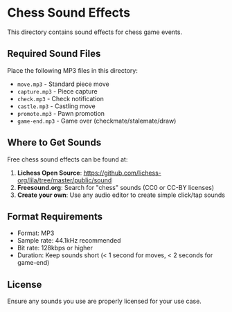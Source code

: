 # Chess Sound Effects

This directory contains sound effects for chess game events.

## Required Sound Files

Place the following MP3 files in this directory:

- `move.mp3` - Standard piece move
- `capture.mp3` - Piece capture
- `check.mp3` - Check notification
- `castle.mp3` - Castling move
- `promote.mp3` - Pawn promotion
- `game-end.mp3` - Game over (checkmate/stalemate/draw)

## Where to Get Sounds

Free chess sound effects can be found at:

1. **Lichess Open Source**: https://github.com/lichess-org/lila/tree/master/public/sound
2. **Freesound.org**: Search for "chess" sounds (CC0 or CC-BY licenses)
3. **Create your own**: Use any audio editor to create simple click/tap sounds

## Format Requirements

- Format: MP3
- Sample rate: 44.1kHz recommended
- Bit rate: 128kbps or higher
- Duration: Keep sounds short (< 1 second for moves, < 2 seconds for game-end)

## License

Ensure any sounds you use are properly licensed for your use case.
